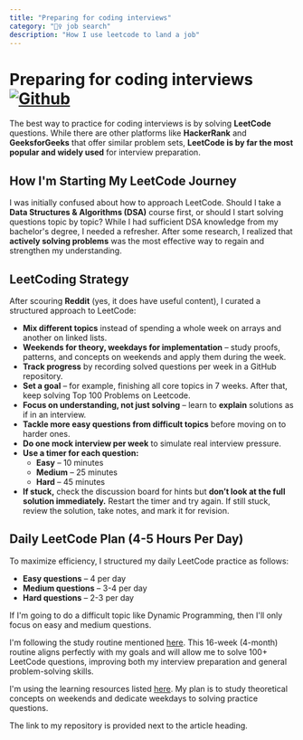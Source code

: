 ```yaml
---
title: "Preparing for coding interviews"
category: "🕵️‍♀️ job search"
description: "How I use leetcode to land a job"
---
```

# Preparing for coding interviews [![Github](../images/github.svg)](https://github.com/maahma/Python-Data-Structures-and-Algorithms "view code")

The best way to practice for coding interviews is by solving **LeetCode** questions. While there are other platforms like **HackerRank** and **GeeksforGeeks** that offer similar problem sets, **LeetCode is by far the most popular and widely used** for interview preparation.

## **How I'm Starting My LeetCode Journey**
I was initially confused about how to approach LeetCode. Should I take a **Data Structures & Algorithms (DSA)** course first, or should I start solving questions topic by topic? While I had sufficient DSA knowledge from my bachelor's degree, I needed a refresher. After some research, I realized that **actively solving problems** was the most effective way to regain and strengthen my understanding.

## **LeetCoding Strategy**
After scouring **Reddit** (yes, it does have useful content), I curated a structured approach to LeetCode:
- **Mix different topics** instead of spending a whole week on arrays and another on linked lists.
- **Weekends for theory, weekdays for implementation** – study proofs, patterns, and concepts on weekends and apply them during the week.
- **Track progress** by recording solved questions per week in a GitHub repository.
- **Set a goal** – for example, finishing all core topics in 7 weeks. After that, keep solving Top 100 Problems on Leetcode.
- **Focus on understanding, not just solving** – learn to **explain** solutions as if in an interview.
- **Tackle more easy questions from difficult topics** before moving on to harder ones.
- **Do one mock interview per week** to simulate real interview pressure.
- **Use a timer for each question:**
    - **Easy** – 10 minutes
    - **Medium** – 25 minutes
    - **Hard** – 45 minutes
- **If stuck,** check the discussion board for hints but **don’t look at the full solution immediately.** Restart the timer and try again. If still stuck, review the solution, take notes, and mark it for revision.

## **Daily LeetCode Plan (4-5 Hours Per Day)**
To maximize efficiency, I structured my daily LeetCode practice as follows:
- **Easy questions** – 4 per day
- **Medium questions** – 3-4 per day
- **Hard questions** – 2-3 per day

If I'm going to do a difficult topic like Dynamic Programming, then I'll only focus on easy and medium questions.

I'm following the study routine mentioned [here](https://github.com/ramirorichmand/RR10_MyStudyPlan?tab=readme-ov-file#background-). This 16-week (4-month) routine aligns perfectly with my goals and will allow me to solve 100+ LeetCode questions, improving both my interview preparation and general problem-solving skills.

I'm using the learning resources listed [here](https://github.com/jwasham/coding-interview-university/tree/main). My plan is to study theoretical concepts on weekends and dedicate weekdays to solving practice questions.

The link to my repository is provided next to the article heading.